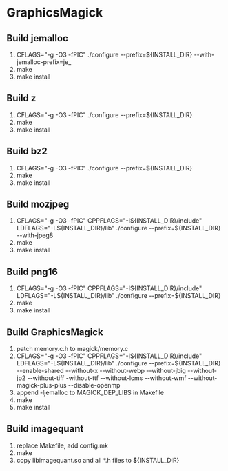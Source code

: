 GraphicsMagick
==============

Build jemalloc
--------------

1. CFLAGS="-g -O3 -fPIC" ./configure --prefix=${INSTALL_DIR} --with-jemalloc-prefix=je_
1. make
1. make install

Build z
-------

1. CFLAGS="-g -O3 -fPIC" ./configure --prefix=${INSTALL_DIR}
1. make
1. make install

Build bz2
---------

1. CFLAGS="-g -O3 -fPIC" ./configure --prefix=${INSTALL_DIR}
1. make
1. make install

Build mozjpeg
-------------

1. CFLAGS="-g -O3 -fPIC" CPPFLAGS="-I${INSTALL_DIR}/include" LDFLAGS="-L${INSTALL_DIR}/lib" ./configure --prefix=${INSTALL_DIR} --with-jpeg8
1. make
1. make install

Build png16
-----------

1. CFLAGS="-g -O3 -fPIC" CPPFLAGS="-I${INSTALL_DIR}/include" LDFLAGS="-L${INSTALL_DIR}/lib" ./configure --prefix=${INSTALL_DIR}
1. make
1. make install

Build GraphicsMagick
--------------------

1. patch memory.c.h to magick/memory.c
1. CFLAGS="-g -O3 -fPIC" CPPFLAGS="-I${INSTALL_DIR}/include" LDFLAGS="-L${INSTALL_DIR}/lib" ./configure --prefix=${INSTALL_DIR} --enable-shared --without-x --without-webp --without-jbig --without-jp2 --without-tiff -without-ttf --without-lcms --without-wmf --without-magick-plus-plus --disable-openmp
1. append -ljemalloc to MAGICK_DEP_LIBS in Makefile
1. make
1. make install

Build imagequant
----------------

1. replace Makefile, add config.mk
2. make
3. copy libimagequant.so and all *.h files to ${INSTALL_DIR}
